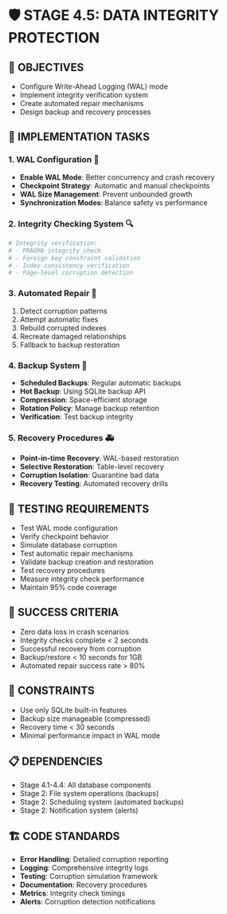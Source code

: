 # 🛡️ STAGE 4.5: DATA INTEGRITY PROTECTION

## 📝 OBJECTIVES
- Configure Write-Ahead Logging (WAL) mode
- Implement integrity verification system
- Create automated repair mechanisms
- Design backup and recovery processes

## 🔧 IMPLEMENTATION TASKS

### 1. WAL Configuration 📝
- **Enable WAL Mode**: Better concurrency and crash recovery
- **Checkpoint Strategy**: Automatic and manual checkpoints
- **WAL Size Management**: Prevent unbounded growth
- **Synchronization Modes**: Balance safety vs performance

### 2. Integrity Checking System 🔍
```python
# Integrity verification:
# - PRAGMA integrity_check
# - Foreign key constraint validation
# - Index consistency verification
# - Page-level corruption detection
```

### 3. Automated Repair 🔧
1. Detect corruption patterns
2. Attempt automatic fixes
3. Rebuild corrupted indexes
4. Recreate damaged relationships
5. Fallback to backup restoration

### 4. Backup System 💾
- **Scheduled Backups**: Regular automatic backups
- **Hot Backup**: Using SQLite backup API
- **Compression**: Space-efficient storage
- **Rotation Policy**: Manage backup retention
- **Verification**: Test backup integrity

### 5. Recovery Procedures 🚑
- **Point-in-time Recovery**: WAL-based restoration
- **Selective Restoration**: Table-level recovery
- **Corruption Isolation**: Quarantine bad data
- **Recovery Testing**: Automated recovery drills

## 🧪 TESTING REQUIREMENTS
- Test WAL mode configuration
- Verify checkpoint behavior
- Simulate database corruption
- Test automatic repair mechanisms
- Validate backup creation and restoration
- Test recovery procedures
- Measure integrity check performance
- Maintain 95% code coverage

## 🎯 SUCCESS CRITERIA
- Zero data loss in crash scenarios
- Integrity checks complete < 2 seconds
- Successful recovery from corruption
- Backup/restore < 10 seconds for 1GB
- Automated repair success rate > 80%

## 🚫 CONSTRAINTS
- Use only SQLite built-in features
- Backup size manageable (compressed)
- Recovery time < 30 seconds
- Minimal performance impact in WAL mode

## 📋 DEPENDENCIES
- Stage 4.1-4.4: All database components
- Stage 2: File system operations (backups)
- Stage 2: Scheduling system (automated backups)
- Stage 2: Notification system (alerts)

## 🏗️ CODE STANDARDS
- **Error Handling**: Detailed corruption reporting
- **Logging**: Comprehensive integrity logs
- **Testing**: Corruption simulation framework
- **Documentation**: Recovery procedures
- **Metrics**: Integrity check timings
- **Alerts**: Corruption detection notifications
